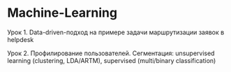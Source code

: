 # Machine-Learning

Урок 1. Data-driven-подход на примере задачи маршрутизации заявок в helpdesk

Урок 2. Профилирование пользователей. Сегментация: unsupervised learning (clustering, LDA/ARTM), supervised (multi/binary classification)
